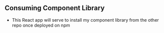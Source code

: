 ## Consuming Component Library
- This React app will serve to install my component library from the other repo once deployed on npm